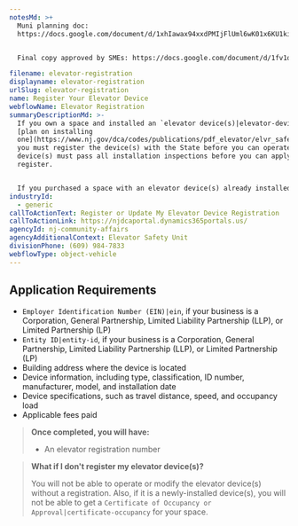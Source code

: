 ```yaml
---
notesMd: >+
  Muni planning doc:
  https://docs.google.com/document/d/1xhIawax94xxdPMIjFlUml6wK01x6KU1ki5T65zPv98c/edit?usp=sharing


  Final copy approved by SMEs: https://docs.google.com/document/d/1fv1oaXnX5oEO2EFiAyL3bl8sAETFSLi-LCCq_mGdrKg/edit?usp=sharing 

filename: elevator-registration
displayname: elevator-registration
urlSlug: elevator-registration
name: Register Your Elevator Device
webflowName: Elevator Registration
summaryDescriptionMd: >-
  If you own a space and installed an `elevator device(s)|elevator-device` or
  [plan on installing
  one](https://www.nj.gov/dca/codes/publications/pdf_elevator/elvr_safe_pr_perm_pro.pdf),
  you must register the device(s) with the State before you can operate it. The
  device(s) must pass all installation inspections before you can apply to
  register. 


  If you purchased a space with an elevator device(s) already installed, you must update the existing registration and transfer the ownership to you.
industryId:
  - generic
callToActionText: Register or Update My Elevator Device Registration
callToActionLink: https://njdcaportal.dynamics365portals.us/
agencyId: nj-community-affairs
agencyAdditionalContext: Elevator Safety Unit
divisionPhone: (609) 984-7833
webflowType: object-vehicle
---
```

## Application Requirements

*  `Employer Identification Number (EIN)|ein`, if your business is a Corporation, General Partnership, Limited Liability Partnership (LLP), or Limited Partnership (LP)
*  `Entity ID|entity-id`, if your business is a Corporation, General Partnership, Limited Liability Partnership (LLP), or Limited Partnership (LP)
* Building address where the device is located
* Device information, including type, classification, ID number, manufacturer, model, and installation date
* Device specifications, such as travel distance, speed, and occupancy load
* Applicable fees paid

> **Once completed, you will have:**
>
> * An elevator registration number
>

> **What if I don't register my elevator device(s)?**
>
> You will not be able to operate or modify the elevator device(s) without a registration. Also, if it is a newly-installed device(s), you will not be able to get a `Certificate of Occupancy or Approval|certificate-occupancy` for your space.
